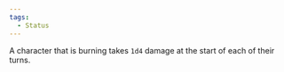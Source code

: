 ```yaml
---  
tags:  
  - Status  
---  
```

A character that is burning takes `1d4` damage at the start of each of their turns.